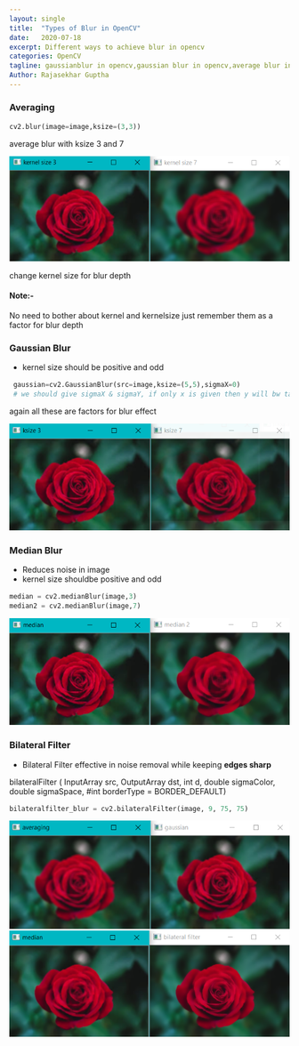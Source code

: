 ```yaml
---
layout: single
title:  "Types of Blur in OpenCV"
date:   2020-07-18
excerpt: Different ways to achieve blur in opencv
categories: OpenCV
tagline: gaussianblur in opencv,gaussian blur in opencv,average blur in opencv,bilateral filters in opencv,blur types in opencv,different types of blur in opencv
Author: Rajasekhar Guptha
---
```


### Averaging
```python
cv2.blur(image=image,ksize=(3,3))
```
average blur with ksize 3 and 7

![average](/assets\images\avgkernel.PNG)

change kernel size for blur depth

#### Note:- 
No need to bother about kernel and kernelsize just remember them as a factor for blur depth

### Gaussian Blur
+ kernel size should be positive and odd
```python
 gaussian=cv2.GaussianBlur(src=image,ksize=(5,5),sigmaX=0)
 # we should give sigmaX & sigmaY, if only x is given then y will bw taken same as of x
```
again all these are factors for blur effect

![gaussian](/assets\images\gauss.PNG)


### Median Blur
+ Reduces noise in image
+ kernel size shouldbe positive and odd

```python
median = cv2.medianBlur(image,3)
median2 = cv2.medianBlur(image,7)
```
![median](/assets\images\median.PNG)

### Bilateral Filter
+ Bilateral Filter effective in noise removal while keeping **edges sharp**

bilateralFilter	(	InputArray 	src,
OutputArray dst,
int d,
double sigmaColor,
double	sigmaSpace,
#int borderType = BORDER_DEFAULT)
```python
bilateralfilter_blur = cv2.bilateralFilter(image, 9, 75, 75)
```

![types1](/assets\images\avggaussian.PNG)
![types2](/assets\images\medbilateal.PNG)
